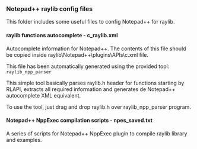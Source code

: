 ### Notepad++ raylib config files

This folder includes some useful files to config Notepad++ for raylib.

#### raylib functions autocomplete - c_raylib.xml

Autocomplete information for Notepad++. The contents of this file should be copied inside raylib\Notepad++\plugins\APIs\c.xml file.

This file has been automatically generated using the provided tool: `raylib_npp_parser`

This simple tool basically parses raylib.h header for functions starting by RLAPI, extracts all required information and generates de Notepad++ autocomplete XML equivalent.

To use the tool, just drag and drop raylib.h over raylib_npp_parser program.

#### Notepad++ NppExec compilation scripts - npes_saved.txt

A series of scripts for Notepad++ NppExec plugin to compile raylib library and examples.


